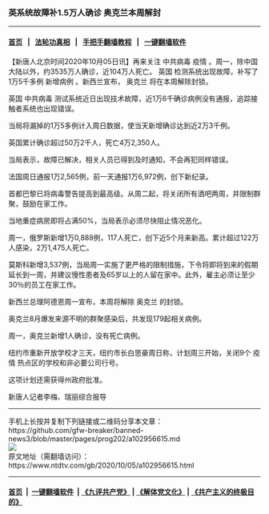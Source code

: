 ### 英系统故障补1.5万人确诊 奥克兰本周解封
------------------------

#### [首页](https://github.com/gfw-breaker/banned-news3/blob/master/README.md) &nbsp;&nbsp;|&nbsp;&nbsp; [法轮功真相](https://github.com/begood0513/basic/blob/master/README.md)  &nbsp;&nbsp;|&nbsp;&nbsp; [手把手翻墙教程](https://github.com/gfw-breaker/guides/wiki)  &nbsp;&nbsp;|&nbsp;&nbsp; [一键翻墙软件](https://github.com/gfw-breaker/nogfw/blob/master/README.md)  



<div><div class="post_content" itemprop="articleBody">
 <p>
  【新唐人北京时间2020年10月05日讯】再来关注
  <ok href="https://www.ntdtv.com/gb/中共病毒.htm">
   中共病毒
  </ok>
  <ok href="https://www.ntdtv.com/gb/疫情.htm">
   疫情
  </ok>
  。周一，除中国大陆以外，约3535万人确诊，近104万人死亡。
  <ok href="https://www.ntdtv.com/gb/英国.htm">
   英国
  </ok>
  检测系统出现故障，补写了1万5千多例
  <ok href="https://www.ntdtv.com/gb/新增病例.htm">
   新增病例
  </ok>
  。新西兰宣布，
  <ok href="https://www.ntdtv.com/gb/奥克兰.htm">
   奥克兰
  </ok>
  将在本周解除封锁。
 </p>
 <p>
  <ok href="https://www.ntdtv.com/gb/英国.htm">
   英国
  </ok>
  <ok href="https://www.ntdtv.com/gb/中共病毒.htm">
   中共病毒
  </ok>
  测试系统近日出现技术故障，近1万6千确诊病例没有通报，追踪接触者系统也出现错误。
 </p>
 <p>
  当局将漏掉的1万5多例计入周日数据，使当天新增确诊达到近2万3千例。
 </p>
 <p>
  英国累计确诊超过50万2千人，死亡4万2,350人。
 </p>
 <p>
  当局表示，故障已解决，相关人员已得到及时通知，不会再犯同样错误。
 </p>
 <p>
  法国周日通报1万2,565例，前一天通报1万6,972例，创下新纪录。
 </p>
 <p>
  首都巴黎已将病毒警告提高到最高级。从周二起，将关闭所有酒吧两周，并限制群聚，鼓励在家工作。
 </p>
 <p>
  当地重症病房即将占满50%，当局表示必须尽快阻止情况恶化。
 </p>
 <p>
  周一，俄罗斯新增1万0,888例，117人死亡，创下近5个月来新高。累计超过122万人感染，2万1,475人死亡。
 </p>
 <p>
  莫斯科新增3,537例，当局周一实施了更严格的限制措施，下令将即将到来的假期延长到一周，并建议慢性患者及65岁以上的人留在家中。此外，雇主必须让至少30％的员工在家工作。
 </p>
 <p>
  新西兰总理阿德恩周一宣布，本周将解除
  <ok href="https://www.ntdtv.com/gb/奥克兰.htm">
   奥克兰
  </ok>
  的封锁。
 </p>
 <p>
  奥克兰8月爆发来源不明的群聚感染后，共发现179起相关病例。
 </p>
 <p>
  周一，奥克兰新增1人确诊，没有死亡病例。
 </p>
 <p>
  纽约市重新开放学校才三天，纽约市长白思豪周日称，计划周三开始，关闭9个
  <ok href="https://www.ntdtv.com/gb/疫情.htm">
   疫情
  </ok>
  热点区的学校和非必要公司行号。
 </p>
 <p>
  这项计划还需获得州政府批准。
 </p>
 <p>
  新唐人记者李梅、瑞丽综合报导
 </p>
 <div class="single_ad">
 </div>
</div>
</div>
<hr/>
手机上长按并复制下列链接或二维码分享本文章：<br/>
https://github.com/gfw-breaker/banned-news3/blob/master/pages/prog202/a102956615.md <br/>
<a href='https://github.com/gfw-breaker/banned-news3/blob/master/pages/prog202/a102956615.md'><img src='https://github.com/gfw-breaker/banned-news3/blob/master/pages/prog202/a102956615.md.png'/></a> <br/>
原文地址（需翻墙访问）：https://www.ntdtv.com/gb/2020/10/05/a102956615.html


------------------------
#### [首页](https://github.com/gfw-breaker/banned-news3/blob/master/README.md) &nbsp;|&nbsp; [一键翻墙软件](https://github.com/gfw-breaker/nogfw/blob/master/README.md) &nbsp;| [《九评共产党》](https://github.com/gfw-breaker/9ping.md/blob/master/README.md#九评之一评共产党是什么) | [《解体党文化》](https://github.com/gfw-breaker/jtdwh.md/blob/master/README.md) | [《共产主义的终极目的》](https://github.com/gfw-breaker/gczydzjmd.md/blob/master/README.md)


<img src='http://gfw-breaker.win/banned-news3/pages/prog202/a102956615.md' width='0px' height='0px'/>